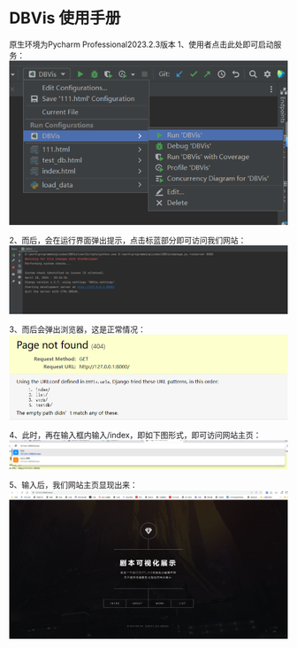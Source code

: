 # DBVis 使用手册
原生环境为Pycharm Professional2023.2.3版本
1、使用者点击此处即可启动服务：
![img.png](readme_img/img.png)

2、而后，会在运行界面弹出提示，点击标蓝部分即可访问我们网站：
![img_1.png](readme_img/img_1.png)

3、而后会弹出浏览器，这是正常情况：
![img_2.png](readme_img/img_2.png)

4、此时，再在输入框内输入/index，即如下图形式，即可访问网站主页：
![img_3.png](readme_img/img_3.png)

5、输入后，我们网站主页显现出来：
![img_4.png](readme_img/img_4.png)
